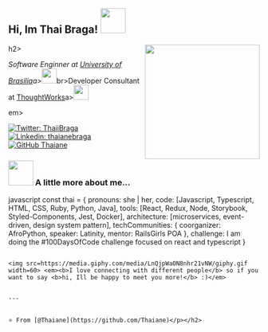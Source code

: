 <h2> Hi, Im Thai Braga! <img src=https://media.giphy.com/media/mGcNjsfWAjY5AEZNw6/giphy.gif width=50></h2>h2>
<img align=right src=https://media.giphy.com/media/ieyl9zmCjO4b4t6qoY/giphy.gif width=230>
<p><em>Software Enginner at <a href=http://www.unb.br>University of Brasilia</a>a><img src=https://media.giphy.com/media/fYSnHlufseco8Fh93Z/giphy.gif width=30></em>br>Developer Consultant at <a href=https://www.thoughtworks.com>ThoughtWorks</a>a><img src=https://media.giphy.com/media/WUlplcMpOCEmTGBtBW/giphy.gif width=30> 
</p>em></p>

[![Twitter: ThaiiBraga](https://img.shields.io/twitter/follow/ThaiiBraga?style=social)](https://twitter.com/ThaiiBraga)
[![Linkedin: thaianebraga](https://img.shields.io/badge/-thaianebraga-blue?style=flat-square&logo=Linkedin&logoColor=white&link=https://www.linkedin.com/in/thaianebraga/)](https://www.linkedin.com/in/thaianebraga/)
[![GitHub Thaiane](https://img.shields.io/github/followers/thaiane?label=follow&style=social)](https://github.com/Thaiane)


### <img src=https://media.giphy.com/media/VgCDAzcKvsR6OM0uWg/giphy.gif width=50> A little more about me...  

javascript
const thai = {
  pronouns: she | her,
    code: [Javascript, Typescript, HTML, CSS, Ruby, Python, Java],
      tools: [React, Redux, Node, Storybook, Styled-Components, Jest, Docker],
        architecture: [microservices, event-driven, design system pattern],
          techCommunities: {
                                  coorganizer: AfroPython,
                                                          speaker: Latinity,
                                                                                  mentor: RailsGirls POA
                                                                                                        },
                                                                                                         challenge: I am doing the #100DaysOfCode challenge focused on react and typescript
                                                                                                         }
                                                                                                         
                                                                                                         
                                                                                                         <img src=https://media.giphy.com/media/LnQjpWaON8nhr21vNW/giphy.gif width=60> <em><b>I love connecting with different people</b> so if you want to say <b>hi, Ill be happy to meet you more!</b> :)</em>
                                                                                                         
                                                                                                         ---
                                                                                                         
                                                                                                         ⭐️ From [@Thaiane](https://github.com/Thaiane)</p></h2>
